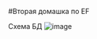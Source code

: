 #Вторая домашка по EF

Схема БД
![image](https://user-images.githubusercontent.com/87036978/180709775-34aed261-a93f-40ae-847c-9ee851c08f45.png)
